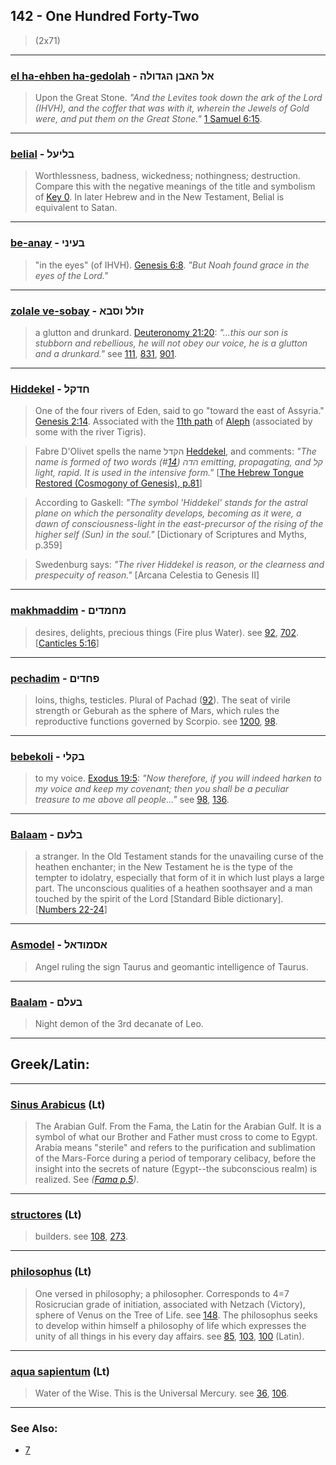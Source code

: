 ## 142 - One Hundred Forty-Two
> (2x71)

---

### [el ha-ehben ha-gedolah](/keys/AL.HABN.HGDVLH) - אל האבן הגדולה
> Upon the Great Stone. *"And the Levites took down the ark of the Lord (IHVH), and the coffer that was with it, wherein the Jewels of Gold were, and put them on the Great Stone."* [1 Samuel 6:15](http://biblehub.com/1_samuel/6-15.htm).

---

### [belial](/keys/BLIOL) - בליעל
> Worthlessness, badness, wickedness; nothingness; destruction. Compare this with the negative meanings of the title and symbolism of [Key 0](0). In later Hebrew and in the New Testament, Belial is equivalent to Satan.

---

### [be-anay](/keys/BOINI) - בעיני
> "in the eyes" (of IHVH). [Genesis 6:8](http://biblehub.com/genesis/6-8.htm). *"But Noah found grace in the eyes of the Lord."*

---

### [zolale ve-sobay](/keys/ZVLL.VSBA) - זולל וסבא
> a glutton and drunkard. [Deuteronomy 21:20](http://biblehub.com/deuteronomy/21-20.htm): *"...this our son is stubborn and rebellious, he will not obey our voice, he is a glutton and a drunkard."* see [111](111), [831](831), [901](901).

---

### [Hiddekel](/keys/ChDQL) - חדקל
> One of the four rivers of Eden, said to go "toward the east of Assyria." [Genesis 2:14](http://biblehub.com/genesis/2-14.htm). Associated with the [11th path](11) of [Aleph](/keys/A) (associated by some with the river Tigris).

> Fabre D'Olivet spells the name הקדל [Heddekel](/keys/HDQL), and comments: *"The name is formed of two words הדה (#[14](14)) emitting, propagating, and קל light, rapid. It is used in the intensive form."* [[The Hebrew Tongue Restored (Cosmogony of Genesis), p.81](https://archive.org/stream/hebraictongueres00fabriala#page/80)]

> According to Gaskell: *"The symbol 'Hiddekel' stands for the astral plane on which the personality develops, becoming as it were, a dawn of consciousness-light in the east-precursor of the rising of the higher self (Sun) in the soul."* [Dictionary of Scriptures and Myths, p.359]

> Swedenburg says: *"The river Hiddekel is reason, or the clearness and prespecuity of reason."* [Arcana Celestia to Genesis II]

---

### [makhmaddim](/keys/MChMDIM) - מחמדים
> desires, delights, precious things (Fire plus Water). see [92](92), [702](702). [[Canticles 5:16](http://biblehub.com/songs/5-16.htm)]

---

### [pechadim](/keys/PChDIM) - פחדים
> loins, thighs, testicles. Plural of Pachad ([92](92)). The seat of virile strength or Geburah as the sphere of Mars, which rules the reproductive functions governed by Scorpio. see [1200](1200), [98](98).

---

### [bebekoli](/keys/BQLI) - בקלי
> to my voice. [Exodus 19:5](http://biblehub.com/exodus/19-5.htm): *"Now therefore, if you will indeed harken to my voice and keep my covenant; then you shall be a peculiar treasure to me above all people..."* see [98](98), [136](136).

---

### [Balaam](/keys/BLOM) - בלעם
> a stranger. In the Old Testament stands for the unavailing curse of the heathen enchanter; in the New Testament he is the type of the tempter to idolatry, especially that form of it in which lust plays a large part. The unconscious qualities of a heathen soothsayer and a man touched by the spirit of the Lord [Standard Bible dictionary]. [[Numbers 22-24](https://www.biblegateway.com/passage/?search=Numbers+22-24&version=ESV;WLC)]

---

### [Asmodel](/keys/ASMVDAL) - אסמודאל
> Angel ruling the sign Taurus and geomantic intelligence of Taurus.

---

### [Baalam](/keys/BOLM) - בעלם
> Night demon of the 3rd decanate of Leo.

---

## Greek/Latin:

---

### [Sinus Arabicus](/latin?word=Sinus+Arabicus) (Lt)
> The Arabian Gulf. From the Fama, the Latin for the Arabian Gulf. It is a symbol of what our Brother and Father must cross to come to Egypt. Arabia means "sterile" and refers to the purification and sublimation of the Mars-Force during a period of temporary celibacy, before the insight into the secrets of nature (Egypt--the subconscious realm) is realized. See *([Fama p.5](https://archive.org/stream/fameconfessionof00vaug#page/5))*.

---

### [structores](/latin?word=structores) (Lt)
> builders. see [108](108), [273](273).

---

### [philosophus](/latin?word=philosophus) (Lt)
> One versed in philosophy; a philosopher. Corresponds to 4=7 Rosicrucian grade of initiation, associated with Netzach (Victory), sphere of Venus on the Tree of Life. see [148](148). The philosophus seeks to develop within himself a philosophy of life which expresses the unity of all things in his every day affairs. see [85](85), [103](103), [100](100) (Latin).

---

### [aqua sapientum](/latin?word=aqua+sapientum) (Lt)
> Water of the Wise. This is the Universal Mercury. see [36](36), [106](106).

---

### See Also:

- [7](7)

